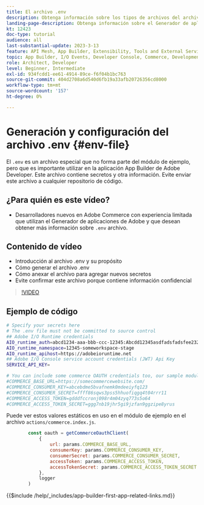 ```yaml
---
title: El archivo .env
description: Obtenga información sobre los tipos de archivos del archivo .env para esta aplicación de ejemplo
landing-page-description: Obtenga información sobre el Generador de aplicaciones de Adobe Developer que se utiliza con Adobe Commerce y los tipos de contenido que se utilizan en el archivo .env
kt: 12423
doc-type: tutorial
audience: all
last-substantial-update: 2023-3-13
feature: API Mesh, App Builder, Extensibility, Tools and External Services, Backend Development
topic: App Builder, I/O Events, Developer Console, Commerce, Development, Integrations
role: Architect, Developer
level: Beginner, Intermediate
exl-id: 934fcdd1-ee61-4914-89ce-f6f04b1bc763
source-git-commit: 404d2708a6d540d6fb19a33afb20726356cd8000
workflow-type: tm+mt
source-wordcount: '157'
ht-degree: 0%

---
```


# Generación y configuración del archivo .env {#env-file}

El `.env` es un archivo especial que no forma parte del módulo de ejemplo, pero que es importante utilizar en la aplicación App Builder de Adobe Developer. Este archivo contiene secretos y otra información. Evite enviar este archivo a cualquier repositorio de código.

## ¿Para quién es este vídeo?

* Desarrolladores nuevos en Adobe Commerce con experiencia limitada que utilizan el Generador de aplicaciones de Adobe y que desean obtener más información sobre `.env` archivo.

## Contenido de vídeo

* Introducción al archivo .env y su propósito
* Cómo generar el archivo .env
* Cómo anexar el archivo para agregar nuevos secretos
* Evite confirmar este archivo porque contiene información confidencial

>[!VIDEO](https://video.tv.adobe.com/v/3416593?quality=12&learn=on)

## Ejemplo de código

```bash
# Specify your secrets here
# The .env file must not be committed to source control
## Adobe I/O Runtime credentials
AIO_runtime_auth=abcd1234-aaa-bbb-ccc-12345:Abcdd12345asdfadsfadsfee2323232323232
AIO_runtime_namespace=12345-someworkspace-stage
AIO_runtime_apihost=https://adobeioruntime.net
## Adobe I/O Console service account credentials (JWT) Api Key
SERVICE_API_KEY=

# You can include some commerce OAUTH credentials too, our sample module will use this
#COMMERCE_BASE_URL=https://somecommercewebsite.com/
#COMMERCE_CONSUMER_KEY=abcebdme5bvafnemk0mdeeiyfq123
#COMMERCE_CONSUMER_SECRET=ffff86sqws3pss5hhuofiqgq4t04rrr11
#COMMERCE_ACCESS_TOKEN=gdddfccronj098r4m04zyq773s5o64
#COMMERCE_ACCESS_TOKEN_SECRET=ggg7nb19jhr5gi9jzfan9ggzipe8yrus
```

Puede ver estos valores estáticos en uso en el módulo de ejemplo en el archivo `actions/commerce.index.js`.

```javascript
        const oauth = getCommerceOauthClient(
            {
                url: params.COMMERCE_BASE_URL,
                consumerKey: params.COMMERCE_CONSUMER_KEY,
                consumerSecret: params.COMMERCE_CONSUMER_SECRET,
                accessToken: params.COMMERCE_ACCESS_TOKEN,
                accessTokenSecret: params.COMMERCE_ACCESS_TOKEN_SECRET
            },
            logger
        )
```

{{$include /help/_includes/app-builder-first-app-related-links.md}}
